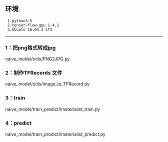   ## **环境**
     1.python3.5
	 2.tensor-flow-gpu 1.4.1
	 3.Ubuntu 16.04.3 LTS


----------


 ### **1**：把png格式转成jpg
 naive_model/utils/PNG2JPG.py
 ### **2**：制作TFRecords 文件
 naive_model/utils/image_to_TFRecord.py
### **3**：train
naive_model/train_predict/imaterialist_train.py
### **4**：predict
naive_model/train_predict/imaterialist_predict.py

